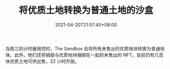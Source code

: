 ﻿---
title: "将优质土地转换为普通土地的沙盒"
date: 2021-04-20T21:57:40+08:00
lastmod: 2021-04-20T16:45:40+08:00
draft: false
authors: ["Paxton"]
description: "当周三的计时器用完时，The Sandbox 会将所有未售出的优质地块转换为普通地块。此外，他们还将销毁与优质地块捆绑在一起的未售出的 NFT。目前仍有几百块优质土地可供出售，22 小时开放。"
featuredImage: "the-sandbox-to-convert-premium-to-regular-land.png"
tags: ["Virtual World","虚拟世界","Play to Earn"]
categories: ["news"]
news: ["虚拟世界"]
weight: 
lightgallery: true
pinned: false
recommend: false
recommend1: false
---

当周三的计时器用完时，The Sandbox 会将所有未售出的优质地块转换为普通地块。此外，他们还将销毁与优质地块捆绑在一起的未售出的 NFT。目前仍有几百块优质土地可供出售，22 小时开放。

<!--more-->

